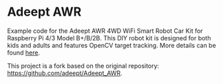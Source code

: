 # Adeept AWR

Example code for the Adeept AWR 4WD WiFi Smart Robot Car Kit for Raspberry Pi 4/3 Model B+/B/2B. This DIY robot kit is designed for both kids and adults and features OpenCV target tracking. More details can be found [here](https://www.adeept.com/adeept-awr-4wd-wifi-smart-robot-car-kit-for-raspberry-pi-3-model-b-b-2b-diy-robot-kit-for-kids-and-adults-opencv-target-tracking_p0122_s0033.html).

This project is a fork based on the original repository: https://github.com/adeept/Adeept_AWR.